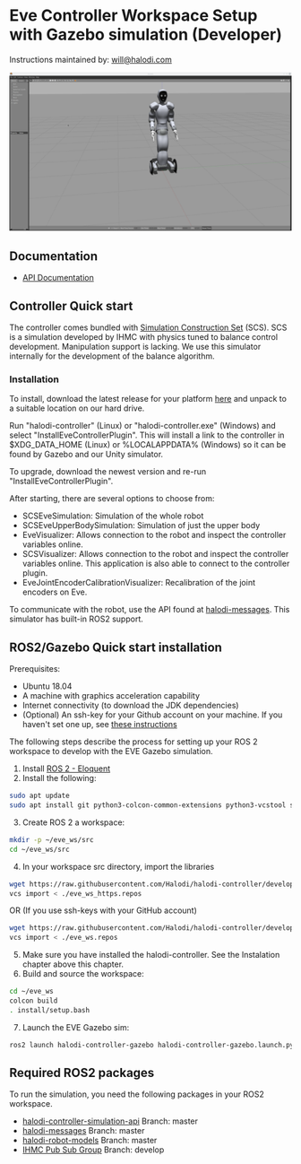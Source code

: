 # Eve Controller Workspace Setup with Gazebo simulation (Developer)

Instructions maintained by: will@halodi.com

![eve_gazebo](./images/eve_gazebo_sim.png)


## Documentation

- [API Documentation](https://github.com/Halodi/halodi-messages)


## Controller Quick start

The controller comes bundled with [Simulation Construction Set](https://github.com/ihmcrobotics/simulation-construction-set) (SCS). SCS is a simulation developed by IHMC with physics tuned to balance control development. Manipulation support is lacking. We use this simulator internally for the development of the balance algorithm.


### Installation

To install, download the latest release for your platform [here](https://github.com/Halodi/halodi-controller/releases) and unpack to a suitable location on our hard drive. 

Run "halodi-controller" (Linux) or "halodi-controller.exe" (Windows) and select "InstallEveControllerPlugin". This will install a link to the controller in $XDG_DATA_HOME (Linux) or %LOCALAPPDATA% (Windows) so it can be found by Gazebo and our Unity simulator. 

To upgrade, download the newest version and re-run "InstallEveControllerPlugin".


After starting, there are several options to choose from:

- SCSEveSimulation: Simulation of the whole robot
- SCSEveUpperBodySimulation: Simulation of just the upper body
- EveVisualizer: Allows connection to the robot and inspect the controller variables online.
- SCSVisualizer: Allows connection to the robot and inspect the controller variables online. This application is also able to connect to the controller plugin.
- EveJointEncoderCalibrationVisualizer: Recalibration of the joint encoders on Eve.

To communicate with the robot, use the API found at [halodi-messages](https://github.com/Halodi/halodi-messages). This simulator has built-in ROS2 support.

## ROS2/Gazebo Quick start installation

Prerequisites:

* Ubuntu 18.04
* A machine with graphics acceleration capability
* Internet connectivity (to download the JDK dependencies)
* (Optional) An ssh-key for your Github account on your machine. If you haven't set one up, see [these instructions](https://help.github.com/en/github/authenticating-to-github/generating-a-new-ssh-key-and-adding-it-to-the-ssh-agent)

The following steps describe the process for setting up your ROS 2 workspace to
develop with the EVE Gazebo simulation.

1. Install [ROS 2 - Eloquent](https://index.ros.org/doc/ros2/Installation/Eloquent/)
2. Install the following:

  ```bash
  sudo apt update
  sudo apt install git python3-colcon-common-extensions python3-vcstool swig3.0 xsltproc gazebo9 ros-eloquent-gazebo-ros-pkgs
  ```
3. Create ROS 2 a workspace:

  ```bash
  mkdir -p ~/eve_ws/src
  cd ~/eve_ws/src
  ```
4. In your workspace src directory, import the libraries

  ```bash
  wget https://raw.githubusercontent.com/Halodi/halodi-controller/develop/eve_ws_https.repos .
  vcs import < ./eve_ws_https.repos
  ```
  OR (If you use ssh-keys with your GitHub account)
  
  ```bash
  wget https://raw.githubusercontent.com/Halodi/halodi-controller/develop/eve_ws.repos .
  vcs import < ./eve_ws.repos
  ```
5. Make sure you have installed the halodi-controller. See the Instalation chapter above this chapter.
6. Build and source the workspace:

  ```bash
  cd ~/eve_ws
  colcon build
  . install/setup.bash
  ```
7. Launch the EVE Gazebo sim:

```bash
ros2 launch halodi-controller-gazebo halodi-controller-gazebo.launch.py
```

## Required ROS2 packages

To run the simulation, you need the following packages in your ROS2 workspace.

- [halodi-controller-simulation-api](https://github.com/Halodi/halodi-controller-simulation-api) Branch: master
- [halodi-messages](https://github.com/Halodi/halodi-messages) Branch: master
- [halodi-robot-models](https://github.com/Halodi/halodi-robot-models)  Branch: master
- [IHMC Pub Sub Group](https://github.com/ihmcrobotics/ihmc-pub-sub-group) Branch: develop
